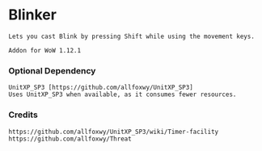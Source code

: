 # Blinker 
```
Lets you cast Blink by pressing Shift while using the movement keys.
```
```
Addon for WoW 1.12.1
```

### Optional Dependency
```
UnitXP_SP3 [https://github.com/allfoxwy/UnitXP_SP3]
Uses UnitXP_SP3 when available, as it consumes fewer resources.
```

### Credits
```
https://github.com/allfoxwy/UnitXP_SP3/wiki/Timer-facility
https://github.com/allfoxwy/Threat
```

